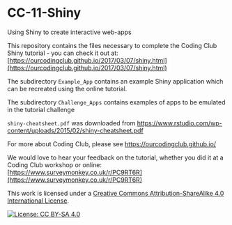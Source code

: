 # CC-11-Shiny
Using Shiny to create interactive web-apps

This repository contains the files necessary to complete the Coding Club Shiny tutorial - you can check it out at: 
[https://ourcodingclub.github.io/2017/03/07/shiny.html](https://ourcodingclub.github.io/2017/03/07/shiny.html)

The subdirectory `Example_App` contains an example Shiny application which can be recreated using the online tutorial.

The subdirectory `Challenge_Apps` contains examples of apps to be emulated in the tutorial challenge


`shiny-cheatsheet.pdf` was downloaded from https://www.rstudio.com/wp-content/uploads/2015/02/shiny-cheatsheet.pdf

For more about Coding Club, please see https://ourcodingclub.github.io/

We would love to hear your feedback on the tutorial, whether you did it at a Coding Club workshop or online: 
[https://www.surveymonkey.co.uk/r/PC9RT6R](https://www.surveymonkey.co.uk/r/PC9RT6R)

This work is licensed under a [Creative Commons Attribution-ShareAlike 4.0 International License](https://creativecommons.org/licenses/by-sa/4.0/).

[![License: CC BY-SA 4.0](https://licensebuttons.net/l/by-sa/4.0/80x15.png)](https://creativecommons.org/licenses/by-sa/4.0/)
